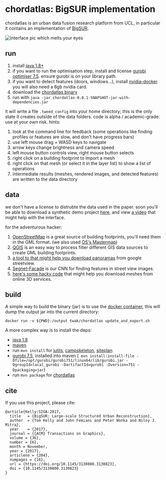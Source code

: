 # chordatlas: BigSUR implementation

chordatlas is an urban data fusion research platform from UCL, in particular it contains an implementation of [BigSUR](http://geometry.cs.ucl.ac.uk/projects/2017/bigsur/).

![interface pic which melts your eyes](https://raw.githubusercontent.com/twak/chordatlas/22b4513bb2e1ac8c9bc1034c4b187025346f5d1a/wiki/pic.jpg)

## run

1. install [java 1.8+](http://www.oracle.com/technetwork/java/javase/downloads/index.html)
1. if you want to run the optimisation step, install and license [gurobi optimiser 7.5](http://www.gurobi.com/downloads/gurobi-optimizer). ensure gurobi is on your library path.
1. if you want to detect features (doors, windows...), install [nvidia-docker](https://github.com/NVIDIA/nvidia-docker). you will also need a 8gb nvidia card.
1. download the [chordatlas binary](https://drive.google.com/open?id=1FC5K2kKP12jQLlE97YlwhzceTrLgxuDn)
1. run with `java -jar chordatlas-0.0.1-SNAPSHOT-jar-with-dependencies.jar`

it will write a file `.tweed_config` into your home directory; this is the only state it creates outside of the data folders.
code is alpha / academic-grade: use at your own risk. hints:

1. look at the command line for feedback (some operations like finding profiles or features are slow, and don't have progress bars)
1. use left mouse drag + WASD keys to navigate
2. arrow keys change brightness and camera speed
1. left mouse button controls view, right mouse button selects
1. right click on a building footprint to import a mesh
1. right click on that mesh (or select it in the layer list) to show a list of operations
1. intermediate results (meshes, rendered images, and detected features) are written to the data directory

## data

we don't have a license to distrubte the data used in the paper. soon you'll be able to download a synthetic demo project [here](), and view [a video]() that might help with the interface.

for the adventurous hacker: 
1. [OpenStreetMap](wiki.openstreetmap.org) is a great source of building footprints, you'll need them in the GML format. (we also used [OS's Mastermap](https://www.ordnancesurvey.co.uk/business-and-government/products/mastermap-products.html))
1. [QGIS](http://www.qgis.org) is an easy way to process filter different GIS data sources to create GML building footprints.
1. [a tool to that might help you download panoramas](https://github.com/twak/panoscraper) from google streetview.
1. [Segnet-Facade](https://github.com/jfemiani/facade-segmentation) is our CNN for finding features in street view images.
1. [here's some hacky code](https://github.com/twak/chordatlas/blob/master/src/org/twak/readTrace/ReadTrace.java) that might help you download meshes from online 3D services.

## build

A simple way to build the binary (jar) is to use the [docker container](https://hub.docker.com/r/twak/chordatlas/), this will dump the output jar into the current directory:
```
docker run -v ${PWD}:/output twak/chordatlas update_and_export.sh
```

A more complex way is to install the deps:
- [java 1.8](http://openjdk.java.net/install/)
- [maven](https://maven.apache.org/)
- run `mvn install` for [jutils](https://github.com/twak/jutils), [campskeleton](https://github.com/twak/campskeleton), [siteplan](https://github.com/twak/siteplan)
- [gurobi 7.5](http://www.gurobi.com/downloads/gurobi-optimizer), installed into maven (` mvn install:install-file -Dfile=/opt/gurobi/gurobi751/linux64/lib/gurobi.jar -DgroupId=local_gurobi -DartifactId=gurobi -Dversion=751 -Dpackaging=jar`)
- run `mvn package` for [chordatlas]()

## cite

If you use this project, please cite:
```
@article{Kelly:SIGA:2017,
  title   = {BigSUR: Large-scale Structured Urban Reconstruction},
  author  = {Tom Kelly and John Femiani and Peter Wonka and Niloy J. Mitra},
  year    = {2017},
  journal = {{ACM} Transactions on Graphics},
  volume = {36},
  number = {6},
  month = November,
  year = {2017},
  articleno = {204},
  numpages = {16},
  url = {https://doi.org/10.1145/3130800.3130823},
  doi = {10.1145/3130800.3130823}
}
```
